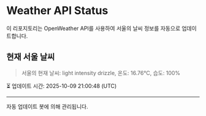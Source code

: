 
# Weather API Status

이 리포지토리는 OpenWeather API를 사용하여 서울의 날씨 정보를 자동으로 업데이트합니다.

## 현재 서울 날씨
> 서울의 현재 날씨: light intensity drizzle, 온도: 16.76°C, 습도: 100%

⏳ 업데이트 시간: 2025-10-09 21:00:48 (UTC)

---
자동 업데이트 봇에 의해 관리됩니다.
